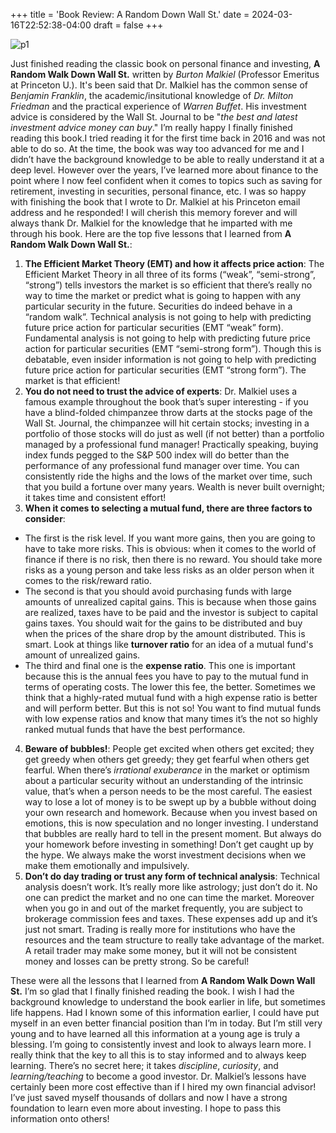 +++
title = 'Book Review: A Random Down Wall St.'
date = 2024-03-16T22:52:38-04:00
draft = false
+++

![p1](/blog/20240317_BR_A_Random_Down_Wall_St/cover.png)

Just finished reading the classic book on personal finance and investing, **A Random Walk Down Wall St.** written by *Burton Malkiel* (Professor Emeritus at Princeton U.). It's been said that Dr. Malkiel has the common sense of *Benjamin Franklin*, the academic/insitutional knowledge of *Dr. Milton Friedman* and the practical experience of *Warren Buffet*. His investment advice is considered by the Wall St. Journal to be "*the best and latest investment advice money can buy*." I’m really happy I finally finished reading this book.I tried reading it for the first time back in 2016 and was not able to do so. At the time, the book was way too advanced for me and I didn’t have the background knowledge to be able to really understand it at a deep level. However over the years, I’ve learned more about finance to the point where I now feel confident when it comes to topics such as saving for retirement, investing in securities, personal finance, etc. I was so happy with finishing the book that I wrote to Dr. Malkiel at his Princeton email address and he responded! I will cherish this memory forever and will always thank Dr. Malkiel for the knowledge that he imparted with me through his book. Here are the top five lessons that I learned from **A Random Walk Down Wall St.**:

1. **The Efficient Market Theory (EMT) and how it affects price action**: The Efficient Market Theory in all three of its forms (“weak”, “semi-strong”, “strong”) tells investors the market is so efficient that there’s really no way to time the market or predict what is going to happen with any particular security in the future. Securities do indeed behave in a “random walk”. Technical analysis is not going to help with predicting future price action for particular securities (EMT “weak” form). Fundamental analysis is not going to help with predicting future price action for particular securities (EMT “semi-strong form”). Though this is debatable, even insider information is not going to help with predicting future price action for particular securities (EMT “strong form”). The market is that efficient!
2. **You do not need to trust the advice of experts**: Dr. Malkiel uses a famous example throughout the book that’s super interesting - if you have a blind-folded chimpanzee throw darts at the stocks page of the Wall St. Journal, the chimpanzee will hit certain stocks; investing in a portfolio of those stocks will do just as well (if not better) than a portfolio managed by a professional fund manager! Practically speaking, buying index funds pegged to the S&P 500 index will do better than the performance of any professional fund manager over time. You can consistently ride the highs and the lows of the market over time, such that you build a fortune over many years. Wealth is never built overnight; it takes time and consistent effort!
3. **When it comes to selecting a mutual fund, there are three factors to consider**: 
* The first is the risk level. If you want more gains, then you are going to have to take more risks. This is obvious: when it comes to the world of finance if there is no risk, then there is no reward. You should take more risks as a young person and take less risks as an older person when it comes to the risk/reward ratio.
* The second is that you should avoid purchasing funds with large amounts of unrealized capital gains. This is because when those gains are realized, taxes have to be paid and the investor is subject to capital gains taxes. You should wait for the gains to be distributed and buy when the prices of the share drop by the amount distributed. This is smart. Look at things like **turnover ratio** for an idea of a mutual fund's amount of unrealized gains.
* The third and final one is the **expense ratio**. This one is important because this is the annual fees you have to pay to the mutual fund in terms of operating costs. The lower this fee, the better. Sometimes we think that a highly-rated mutual fund with a high expense ratio is better and will perform better. But this is not so! You want to find mutual funds with low expense ratios and know that many times it’s the not so highly ranked mutual funds that have the best performance.
4. **Beware of bubbles!**: People get excited when others get excited; they get greedy when others get greedy; they get fearful when others get fearful. When there’s *irrational exuberance* in the market or optimism about a particular security without an understanding of the intrinsic value, that’s when a person needs to be the most careful. The easiest way to lose a lot of money is to be swept up by a bubble without doing your own research and homework. Because when you invest based on emotions, this is now speculation and no longer investing. I understand that bubbles are really hard to tell in the present moment. But always do your homework before investing in something! Don’t get caught up by the hype. We always make the worst investment decisions when we make them emotionally and impulsively.
5. **Don’t do day trading or trust any form of technical analysis**: Technical analysis doesn’t work. It’s really more like astrology; just don’t do it. No one can predict the market and no one can time the market. Moreover when you go in and out of the market frequently, you are subject to brokerage commission fees and taxes. These expenses add up and it’s just not smart. Trading is really more for institutions who have the resources and the team structure to really take advantage of the market. A retail trader may make some money, but it will not be consistent money and losses can be pretty strong. So be careful!

These were all the lessons that I learned from **A Random Walk Down Wall St.** I’m so glad that I finally finished reading the book. I wish I had the background knowledge to understand the book earlier in life, but sometimes life happens. Had I known some of this information earlier, I could have put myself in an even better financial position than I’m in today. But I’m still very young and to have learned all this information at a young age is truly a blessing. I’m going to consistently invest and look to always learn more. I really think that the key to all this is to stay informed and to always keep learning. There’s no secret here; it takes *discipline*, *curiosity*, and *learning/teaching* to become a good investor. Dr. Malkiel’s lessons have certainly been more cost effective than if I hired my own financial advisor! I’ve just saved myself thousands of dollars and now I have a strong foundation to learn even more about investing. I hope to pass this information onto others!

